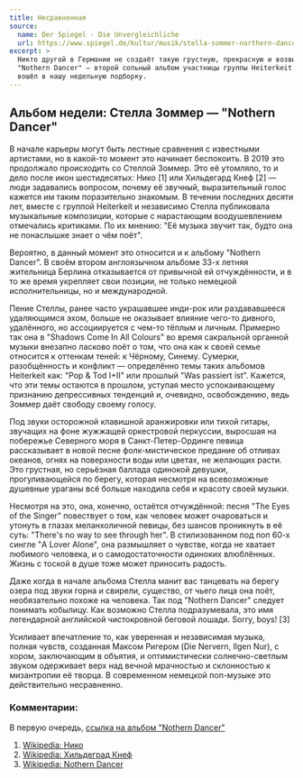 ```yaml
---
title: Несравненная
source:
  name: Der Spiegel - Die Unvergleichliche
  url: https://www.spiegel.de/kultur/musik/stella-sommer-northern-dancer-abgehoert-album-der-woche-a-4fb7d7ea-b37c-470d-b2da-8a1d63f95ca9
excerpt: >
  Никто другой в Германии не создаёт такую грустную, прекрасную и возвышенную музыку:
  "Nothern Dancer" — второй сольный альбом участницы группы Heiterkeit Стеллы Зоммер
  вошёл в нашу недельную подборку.
---
```


## Альбом недели: Стелла Зоммер — "Nothern Dancer"

В начале карьеры могут быть лестные сравнения с известными артистами, но в какой-то момент это начинает беспокоить.
В 2019 это продолжало происходить со Стеллой Зоммер. Это её утомляло, то и дело после икон шестидесятых:
Нико [1] или Хильдегард Кнеф [2] — люди задавалиcь вопросом, почему её звучный,
выразительный голос кажется им таким поразительно знакомым.
В течении последних десяти лет, вместе с группой Heiterkeit и независимо Стелла публиковала музыкальные композиции,
которые с нарастающим воодушевлением отмечались критиками.
По их мнению: "Её музыка звучит так, будто она не понаслышке знает о чём поёт".

Вероятно, в данный момент это относится и к альбому "Nothern Dancer".
В своём втором англоязычном альбоме 33-х летняя жительница Берлина отказывается от привычной ей отчуждённости,
и в то же время укрепляет свои позиции, не только немецкой исполнительницы, но и международной.

Пение Стеллы, ранее часто украшавшее инди-рок или раздававшееся удаляющимся эхом,
больше не оказывает влияние чего-то дивного, удалённого, но ассоциируется с чем-то тёплым и личным.
Примерно так она в "Shadows Come In All Colours" во время сакральной органной музыки внезапно ласково поёт о том,
что она как к своей семье относится к оттенкам теней: к Чёрному, Синему.
Сумерки, разобщённость и конфликт — определённо темы таких альбомов Heiterkeit как:
"Pop & Tod I+II" или прошлый "Was passiert ist". Кажется, что эти темы остаются в прошлом,
уступая место успокаивающему признанию депрессивных тенденций и, очевидно, освобождению,
ведь Зоммер даёт свободу своему голосу.

Под звуки осторожной клавишной аранжировки или тихой гитары, звучащих на фоне жужжащей оркестровой перкуссии,
выросшая на побережье Северного моря в Санкт-Петер-Ординге певица рассказывает в новой песне фолк-мистическое предание об отливах океанов,
огнях на поверхности воды или цветах, не желающих расти. Это грустная, но серьёзная баллада одинокой девушки,
прогуливающейся по берегу, которая несмотря на всевозможные душевные ураганы всё больше находила себя и красоту своей музыки.

Несмотря на это, она, конечно, остаётся отчуждённой: песня "The Eyes of the Singer" повествует о том,
как человек может очароваться и утонуть в глазах меланхоличной певицы,
без шансов проникнуть в её суть: "There's no way to see through her".
В стилизованном под поп 60-х сингле "A Lover Alone", она размышляет о чувстве,
когда не хватает любимого человека, и о самодостаточности одиноких влюблённых.
Жизнь с тоской в душе тоже может приносить радость.

Даже когда в начале альбома Стелла манит вас танцевать на берегу озера под звуки горна и свирели,
существо, от чьего лица она поёт, необязательно похоже на человека.
Так под "Nothern Dancer" следует понимать кобылицу.
Как возможно Стелла подразумевала, это имя легендарной английской чистокровной беговой лошади. Sorry, boys! [3]

Усиливает впечатление то, как уверенная и независимая музыка, полная чувств, созданная Максом Ригером (Die Nervern, Ilgen Nur),
с хором, заключающим в объятия, и оптимистически солнечно-светлым звуком одерживает верх над вечной мрачностью и склонностью к мизантропии её творца.
В современном немецкой поп-музыке это действительно несравненно.


### Комментарии:
В первую очередь, [ссылка на альбом "Nothern Dancer"](https://stellasommer.bandcamp.com/album/northern-dancer)

1. [Wikipedia: Нико](https://ru.wikipedia.org/wiki/%D0%9D%D0%B8%D0%BA%D0%BE)
2. [Wikipedia: Хильдеград Кнеф](https://ru.wikipedia.org/wiki/%D0%9A%D0%BD%D0%B5%D1%84,_%D0%A5%D0%B8%D0%BB%D1%8C%D0%B4%D0%B5%D0%B3%D0%B0%D1%80%D0%B4)
3. [Wikipedia: Nothern Dancer](https://en.wikipedia.org/wiki/Northern_Dancer)
